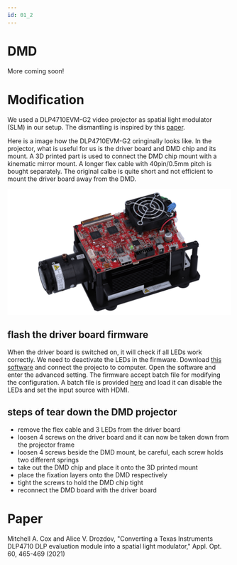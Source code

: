 ```yaml
---
id: 01_2
---
```

# DMD

More coming soon!

# Modification
We used a DLP4710EVM-G2 video projector as spatial light modulator (SLM) in our setup. The dismantling is inspired by this [paper](https://opg.optica.org/ao/abstract.cfm?uri=ao-60-2-465).



Here is a image how the DLP4710EVM-G2 oringinally looks like. In the projector, what is useful for us is the driver board and DMD chip and its mount. A 3D printed part is used to connect the DMD chip mount with a kinematic mirror mount. A longer flex cable with 40pin/0.5mm pitch is bought separately. The original calbe is quite short and not efficient to mount the driver board away from the DMD.


![](IMAGES/DMD/dlp4710evm-g2.png)



## flash the driver board firmware
When the driver board is switched on, it will check if all LEDs work correctly. We need to deactivate the LEDs in the firmware. Download [this software](https://www.ti.com/tool/DLPLCRD-GUI) and connect the projecto to computer. Open the software and enter the advanced setting. The firmware accept batch file for modifying the configuration. A batch file is provided [here](./LEDoffCURoff.bf) and load it can disable the LEDs and set the input source with HDMI.

## steps of tear down the DMD projector

- remove the flex cable and 3 LEDs from the driver board
- loosen 4 screws on the driver board and it can now be taken down from the projector frame
- loosen 4 screws beside the DMD mount, be careful, each screw holds two different springs
- take out the DMD chip and place it onto the 3D printed mount
- place the fixation layers onto the DMD respectively
- tight the screws to hold the DMD chip tight
- reconnect the DMD board with the driver board





# Paper

Mitchell A. Cox and Alice V. Drozdov, "Converting a Texas Instruments DLP4710 DLP evaluation module into a spatial light modulator," Appl. Opt. 60, 465-469 (2021)
